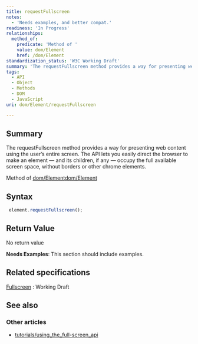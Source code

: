 ```yaml
---
title: requestFullscreen
notes:
  - 'Needs examples, and better compat.'
readiness: 'In Progress'
relationships:
  method_of:
    predicate: 'Method of '
    value: dom/Element
    href: /dom/Element
standardization_status: 'W3C Working Draft'
summary: 'The requestFullscreen method provides a way for presenting web content using the user’s entire screen. The API lets you easily direct the browser to make an element — and its children, if any — occupy the full available screen space, without borders or other chrome elements.'
tags:
  - API
  - Object
  - Methods
  - DOM
  - JavaScript
uri: dom/Element/requestFullscreen

---
```

## Summary

The requestFullscreen method provides a way for presenting web content using the user’s entire screen. The API lets you easily direct the browser to make an element — and its children, if any — occupy the full available screen space, without borders or other chrome elements.

Method of [dom/Element](/dom/Element)[dom/Element](/dom/Element)

## Syntax

``` js
 element.requestFullscreen();
```

## Return Value

No return value

**Needs Examples**: This section should include examples.

## Related specifications

[Fullscreen](http://www.w3.org/TR/fullscreen/)
:   Working Draft

## See also

### Other articles

-   [tutorials/using\_the\_full-screen\_api](/tutorials/using_the_full-screen_api)

